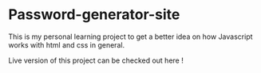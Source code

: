 # Password-generator-site

This is my personal learning project to get a better
idea on how Javascript works with html and css in general.

Live version of this project can be checked out here !

